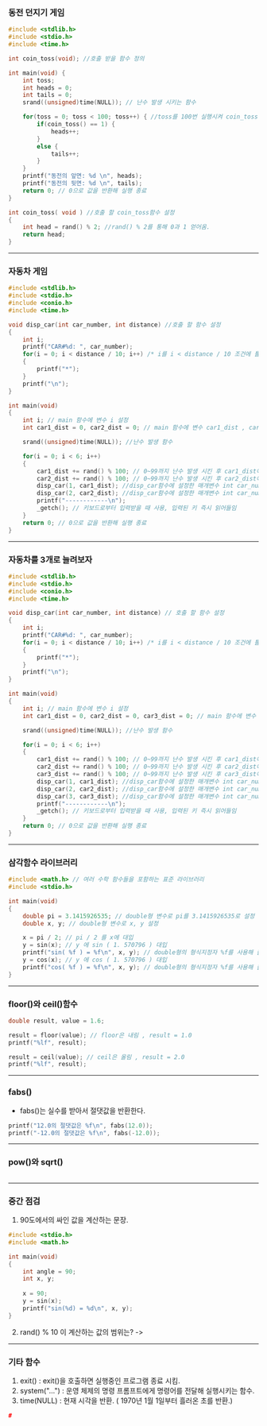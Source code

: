 ### 동전 던지기 게임

```c
#include <stdlib.h>
#include <stdio.h>
#include <time.h>

int coin_toss(void); //호출 받을 함수 정의

int main(void) {
    int toss;
    int heads = 0;
    int tails = 0;
    srand((unsigned)time(NULL)); // 난수 발생 시키는 함수

    for(toss = 0; toss < 100; toss++) { //toss를 100번 실행시켜 coin_toss()가 1이면 heads 증가, 그렇지 않으면 tails 증가
        if(coin_toss() == 1) {
            heads++;
        }
        else {
            tails++;
        }
    }
    printf("동전의 앞면: %d \n", heads);
    printf("동전의 뒷면: %d \n", tails);
    return 0; // 0으로 값을 반환해 실행 종료
}

int coin_toss( void ) //호출 할 coin_toss함수 설정
{
    int head = rand() % 2; //rand() % 2를 통해 0과 1 얻어옴.
    return head;
}
```
-------------------------------------------------------------------------------------------------------------------------

### 자동차 게임

```c
#include <stdlib.h>
#include <stdio.h>
#include <conio.h>
#include <time.h>

void disp_car(int car_number, int distance) //호출 할 함수 설정
{
    int i;
    printf("CAR#%d: ", car_number);
    for(i = 0; i < distance / 10; i++) /* i를 i < distance / 10 조건에 틀릴 때까지 실행 시키고 '*' 찍기 */
    {
        printf("*");
    }
    printf("\n");
}

int main(void)
{
    int i; // main 함수에 변수 i 설정
    int car1_dist = 0, car2_dist = 0; // main 함수에 변수 car1_dist , car2_dist 설정

    srand((unsigned)time(NULL)); //난수 발생 함수

    for(i = 0; i < 6; i++) 
    {
        car1_dist += rand() % 100; // 0~99까지 난수 발생 시킨 후 car1_dist에 더함
        car2_dist += rand() % 100; // 0~99까지 난수 발생 시킨 후 car2_dist에 더함
        disp_car(1, car1_dist); //disp_car함수에 설정한 매개변수 int car_number와 int distance에 1과 car1_dist 대입
        disp_car(2, car2_dist); //disp_car함수에 설정한 매개변수 int car_number와 int distance에 2와 car2_dist 대입
        printf("------------\n");
        _getch(); // 키보드로부터 입력받을 때 사용, 입력된 키 즉시 읽어들임
    }
    return 0; // 0으로 값을 반환해 실행 종료
}
```
----------------------------------------------------------------------------------

### 자동차를 3개로 늘려보자
```c
#include <stdlib.h>
#include <stdio.h>
#include <conio.h>
#include <time.h>

void disp_car(int car_number, int distance) // 호출 할 함수 설정
{
    int i;
    printf("CAR#%d: ", car_number);
    for(i = 0; i < distance / 10; i++) /* i를 i < distance / 10 조건에 틀릴 때까지 실행 시키고 '*' 찍기 */
    {
        printf("*");
    }
    printf("\n");
}

int main(void)
{
    int i; // main 함수에 변수 i 설정
    int car1_dist = 0, car2_dist = 0, car3_dist = 0; // main 함수에 변수 car1_dist , car2_dist , car3_dist 설정

    srand((unsigned)time(NULL)); //난수 발생 함수

    for(i = 0; i < 6; i++) 
    {
        car1_dist += rand() % 100; // 0~99까지 난수 발생 시킨 후 car1_dist에 더함
        car2_dist += rand() % 100; // 0~99까지 난수 발생 시킨 후 car2_dist에 더함
        car3_dist += rand() % 100; // 0~99까지 난수 발생 시킨 후 car3_dist에 더함
        disp_car(1, car1_dist); //disp_car함수에 설정한 매개변수 int car_number와 int distance에 1과 car1_dist 대입
        disp_car(2, car2_dist); //disp_car함수에 설정한 매개변수 int car_number와 int distance에 2와 car2_dist 대입
        disp_car(3, car3_dist); //disp_car함수에 설정한 매개변수 int car_number와 int distance에 3과 car3_dist 
        printf("------------\n");
        _getch(); // 키보드로부터 입력받을 때 사용, 입력된 키 즉시 읽어들임
    }
    return 0; // 0으로 값을 반환해 실행 종료
}
```
--------------------------------------------------
### 삼각함수 라이브러리
```c
#include <math.h> // 여러 수학 함수들을 포함하는 표준 라이브러리
#include <stdio.h>

int main(void)
{
    double pi = 3.1415926535; // double형 변수로 pi를 3.1415926535로 설정
    double x, y; // double형 변수로 x, y 설정

    x = pi / 2; // pi / 2 를 x에 대입
    y = sin(x); // y 에 sin ( 1. 570796 ) 대입
    printf("sin( %f ) = %f\n", x, y); // double형의 형식지정자 %f를 사용해 출력
    y = cos(x); // y 에 cos ( 1. 570796 ) 대입 
    printf("cos( %f ) = %f\n", x, y); // double형의 형식지정자 %f를 사용해 출력
}
```
---
### floor()와 ceil()함수
```c
double result, value = 1.6;

result = floor(value); // floor은 내림 , result = 1.0
printf("%lf", result);

result = ceil(value); // ceil은 올림 , result = 2.0
printf("%lf", result);
```
---
### fabs()
- fabs()는 실수를 받아서 절댓값을 반환한다.
```c
printf("12.0의 절댓값은 %f\n", fabs(12.0));
printf("-12.0의 절댓값은 %f\n", fabs(-12.0));
```
---
### pow()와 sqrt()
```c
```
---
### 중간 점검
1. 90도에서의 싸인 값을 계산하는 문장.
```c
#include <stdio.h>
#include <math.h>

int main(void)
{
    int angle = 90;
    int x, y;
    
    x = 90;
    y = sin(x);
    printf("sin(%d) = %d\n", x, y);
}
```
2. rand() % 10 이 계산하는 값의 범위는?
->
---
### 기타 함수 
1. exit() : exit()을 호출하면 실행중인 프로그램 종료 시킴.
2. system("...") : 운영 체제의 명령 프롬프트에게 명령어를 전달해 실행시키는 함수.
3.  time(NULL) : 현재 시각을 반환. ( 1970년 1월 1일부터 흘러온 초를 반환.)
```c
#
